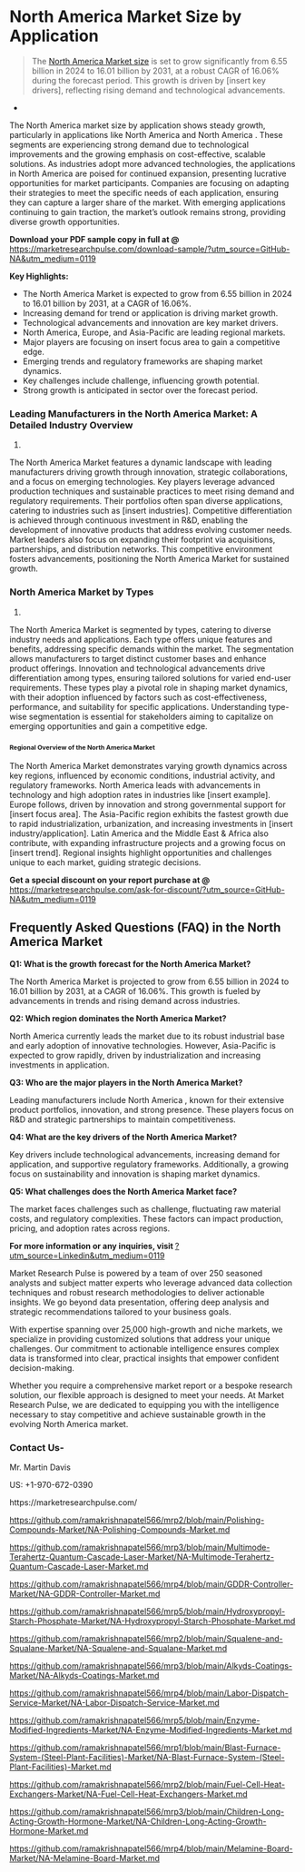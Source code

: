<h1>North America  Market&nbsp;Size by Application</h1><blockquote><p>The <a href="https://marketresearchpulse.com/download-sample/?utm_source=GitHub-NA&amp;utm_medium=0119">North America  Market size</a> is set to grow significantly from 6.55 billion in 2024 to 16.01 billion by 2031, at a robust CAGR of 16.06% during the forecast period. This growth is driven by [insert key drivers], reflecting rising demand and technological advancements.</p></blockquote><ul><li></li></ul><p>The North America  market size by application shows steady growth, particularly in applications like North America  and North America . These segments are experiencing strong demand due to technological improvements and the growing emphasis on cost-effective, scalable solutions. As industries adopt more advanced technologies, the applications in North America  are poised for continued expansion, presenting lucrative opportunities for market participants. Companies are focusing on adapting their strategies to meet the specific needs of each application, ensuring they can capture a larger share of the market. With emerging applications continuing to gain traction, the market’s outlook remains strong, providing diverse growth opportunities.</p><p><strong>Download your PDF sample copy in full at @ </strong><a href="https://marketresearchpulse.com/download-sample/?utm_source=GitHub-NA&amp;utm_medium=0119">https://marketresearchpulse.com/download-sample/?utm_source=GitHub-NA&amp;utm_medium=0119</a></p><p><strong>Key Highlights: </strong></p><ul><li>The North America  Market is expected to grow from 6.55 billion in 2024 to 16.01 billion by 2031, at a CAGR of 16.06%.</li><li>Increasing demand for trend or application is driving market growth.</li><li>Technological advancements and innovation are key market drivers.</li><li>North America, Europe, and Asia-Pacific are leading regional markets.</li><li>Major players are focusing on insert focus area to gain a competitive edge.</li><li>Emerging trends and regulatory frameworks are shaping market dynamics.</li><li>Key challenges include challenge, influencing growth potential.</li><li>Strong growth is anticipated in sector over the forecast period.</li></ul><h3>Leading Manufacturers in the North America  Market: A Detailed Industry Overview</h3><ol><li></li></ol><div class="flex max-w-full flex-col flex-grow"><div class="min-h-8 text-message flex w-full flex-col items-end gap-2 whitespace-normal break-words [.text-message+&amp;]:mt-5" dir="auto" data-message-author-role="assistant" data-message-id="fd8432e4-4910-450d-b182-61b7bfb0a01f" data-message-model-slug="gpt-4o"><div class="flex w-full flex-col gap-1 empty:hidden first:pt-[3px]"><div class="markdown prose w-full break-words dark:prose-invert light"><p>The North America  Market features a dynamic landscape with leading manufacturers driving growth through innovation, strategic collaborations, and a focus on emerging technologies. Key players leverage advanced production techniques and sustainable practices to meet rising demand and regulatory requirements. Their portfolios often span diverse applications, catering to industries such as [insert industries]. Competitive differentiation is achieved through continuous investment in R&amp;D, enabling the development of innovative products that address evolving customer needs. Market leaders also focus on expanding their footprint via acquisitions, partnerships, and distribution networks. This competitive environment fosters advancements, positioning the North America  Market for sustained growth.</p></div></div></div></div><h3>North America  Market by Types</h3><ol><li></li></ol><div class="flex max-w-full flex-col flex-grow"><div class="min-h-8 text-message flex w-full flex-col items-end gap-2 whitespace-normal break-words [.text-message+&amp;]:mt-5" dir="auto" data-message-author-role="assistant" data-message-id="084470be-0bb7-4664-bddf-5156b4f41249" data-message-model-slug="gpt-4o-mini"><div class="flex w-full flex-col gap-1 empty:hidden first:pt-[3px]"><div class="markdown prose w-full break-words dark:prose-invert light"><p>The North America  Market is segmented by types, catering to diverse industry needs and applications. Each type offers unique features and benefits, addressing specific demands within the market. The segmentation allows manufacturers to target distinct customer bases and enhance product offerings. Innovation and technological advancements drive differentiation among types, ensuring tailored solutions for varied end-user requirements. These types play a pivotal role in shaping market dynamics, with their adoption influenced by factors such as cost-effectiveness, performance, and suitability for specific applications. Understanding type-wise segmentation is essential for stakeholders aiming to capitalize on emerging opportunities and gain a competitive edge.</p></div></div></div></div><h3><span style="font-size: 11px;">Regional Overview of the North America  Market</span></h3><div class="flex max-w-full flex-col flex-grow"><div class="min-h-8 text-message flex w-full flex-col items-end gap-2 whitespace-normal break-words [.text-message+&amp;]:mt-5" dir="auto" data-message-author-role="assistant" data-message-id="e9038762-ce64-4e30-91c9-9bd413514231" data-message-model-slug="gpt-4o-mini"><div class="flex w-full flex-col gap-1 empty:hidden first:pt-[3px]"><div class="markdown prose w-full break-words dark:prose-invert light"><p>The North America  Market demonstrates varying growth dynamics across key regions, influenced by economic conditions, industrial activity, and regulatory frameworks. North America leads with advancements in technology and high adoption rates in industries like [insert example]. Europe follows, driven by innovation and strong governmental support for [insert focus area]. The Asia-Pacific region exhibits the fastest growth due to rapid industrialization, urbanization, and increasing investments in [insert industry/application]. Latin America and the Middle East &amp; Africa also contribute, with expanding infrastructure projects and a growing focus on [insert trend]. Regional insights highlight opportunities and challenges unique to each market, guiding strategic decisions.</p></div></div></div></div><p><strong>Get a special discount on your report purchase at @ </strong><a href="https://marketresearchpulse.com/ask-for-discount/?utm_source=GitHub-NA&amp;utm_medium=0119">https://marketresearchpulse.com/ask-for-discount/?utm_source=GitHub-NA&amp;utm_medium=0119</a></p><h2>Frequently Asked Questions (FAQ) in the North America  Market</h2><p><strong>Q1: What is the growth forecast for the North America  Market?</strong></p><p>The North America  Market is projected to grow from 6.55 billion in 2024 to 16.01 billion by 2031, at a CAGR of 16.06%. This growth is fueled by advancements in trends and rising demand across industries.</p><p><strong>Q2: Which region dominates the North America  Market?</strong></p><p>North America currently leads the market due to its robust industrial base and early adoption of innovative technologies. However, Asia-Pacific is expected to grow rapidly, driven by industrialization and increasing investments in application.</p><p><strong>Q3: Who are the major players in the North America  Market?</strong></p><p>Leading manufacturers include North America , known for their extensive product portfolios, innovation, and strong presence. These players focus on R&amp;D and strategic partnerships to maintain competitiveness.</p><p><strong>Q4: What are the key drivers of the North America  Market?</strong></p><p>Key drivers include technological advancements, increasing demand for application, and supportive regulatory frameworks. Additionally, a growing focus on sustainability and innovation is shaping market dynamics.</p><p><strong>Q5: What challenges does the North America  Market face?</strong></p><p>The market faces challenges such as challenge, fluctuating raw material costs, and regulatory complexities. These factors can impact production, pricing, and adoption rates across regions.</p><p><strong>For more information or any inquiries, visit&nbsp;</strong><a href="?utm_source=Linkedin&utm_medium=0119">?utm_source=Linkedin&utm_medium=0119</a></p><p>Market Research Pulse is powered by a team of over 250 seasoned analysts and subject matter experts who leverage advanced data collection techniques and robust research methodologies to deliver actionable insights. We go beyond data presentation, offering deep analysis and strategic recommendations tailored to your business goals.</p><p>With expertise spanning over 25,000 high-growth and niche markets, we specialize in providing customized solutions that address your unique challenges. Our commitment to actionable intelligence ensures complex data is transformed into clear, practical insights that empower confident decision-making.</p><p>Whether you require a comprehensive market report or a bespoke research solution, our flexible approach is designed to meet your needs. At Market Research Pulse, we are dedicated to equipping you with the intelligence necessary to stay competitive and achieve sustainable growth in the evolving North America  market.</p><h3><strong>Contact Us-</strong></h3><p>Mr. Martin Davis</p><p>US: +1-970-672-0390</p><p>https://marketresearchpulse.com/</p><p><a href="https://github.com/ramakrishnapatel566/mrp2/blob/main/Polishing-Compounds-Market/NA-Polishing-Compounds-Market.md">https://github.com/ramakrishnapatel566/mrp2/blob/main/Polishing-Compounds-Market/NA-Polishing-Compounds-Market.md</a></p><p><a href="https://github.com/ramakrishnapatel566/mrp3/blob/main/Multimode-Terahertz-Quantum-Cascade-Laser-Market/NA-Multimode-Terahertz-Quantum-Cascade-Laser-Market.md">https://github.com/ramakrishnapatel566/mrp3/blob/main/Multimode-Terahertz-Quantum-Cascade-Laser-Market/NA-Multimode-Terahertz-Quantum-Cascade-Laser-Market.md</a></p><p><a href="https://github.com/ramakrishnapatel566/mrp4/blob/main/GDDR-Controller-Market/NA-GDDR-Controller-Market.md">https://github.com/ramakrishnapatel566/mrp4/blob/main/GDDR-Controller-Market/NA-GDDR-Controller-Market.md</a></p><p><a href="https://github.com/ramakrishnapatel566/mrp5/blob/main/Hydroxypropyl-Starch-Phosphate-Market/NA-Hydroxypropyl-Starch-Phosphate-Market.md">https://github.com/ramakrishnapatel566/mrp5/blob/main/Hydroxypropyl-Starch-Phosphate-Market/NA-Hydroxypropyl-Starch-Phosphate-Market.md</a></p><p><a href="https://github.com/ramakrishnapatel566/mrp2/blob/main/Squalene-and-Squalane-Market/NA-Squalene-and-Squalane-Market.md">https://github.com/ramakrishnapatel566/mrp2/blob/main/Squalene-and-Squalane-Market/NA-Squalene-and-Squalane-Market.md</a></p><p><a href="https://github.com/ramakrishnapatel566/mrp3/blob/main/Alkyds-Coatings-Market/NA-Alkyds-Coatings-Market.md">https://github.com/ramakrishnapatel566/mrp3/blob/main/Alkyds-Coatings-Market/NA-Alkyds-Coatings-Market.md</a></p><p><a href="https://github.com/ramakrishnapatel566/mrp4/blob/main/Labor-Dispatch-Service-Market/NA-Labor-Dispatch-Service-Market.md">https://github.com/ramakrishnapatel566/mrp4/blob/main/Labor-Dispatch-Service-Market/NA-Labor-Dispatch-Service-Market.md</a></p><p><a href="https://github.com/ramakrishnapatel566/mrp5/blob/main/Enzyme-Modified-Ingredients-Market/NA-Enzyme-Modified-Ingredients-Market.md">https://github.com/ramakrishnapatel566/mrp5/blob/main/Enzyme-Modified-Ingredients-Market/NA-Enzyme-Modified-Ingredients-Market.md</a></p><p><a href="https://github.com/ramakrishnapatel566/mrp1/blob/main/Blast-Furnace-System-(Steel-Plant-Facilities)-Market/NA-Blast-Furnace-System-(Steel-Plant-Facilities)-Market.md">https://github.com/ramakrishnapatel566/mrp1/blob/main/Blast-Furnace-System-(Steel-Plant-Facilities)-Market/NA-Blast-Furnace-System-(Steel-Plant-Facilities)-Market.md</a></p><p><a href="https://github.com/ramakrishnapatel566/mrp2/blob/main/Fuel-Cell-Heat-Exchangers-Market/NA-Fuel-Cell-Heat-Exchangers-Market.md">https://github.com/ramakrishnapatel566/mrp2/blob/main/Fuel-Cell-Heat-Exchangers-Market/NA-Fuel-Cell-Heat-Exchangers-Market.md</a></p><p><a href="https://github.com/ramakrishnapatel566/mrp3/blob/main/Children-Long-Acting-Growth-Hormone-Market/NA-Children-Long-Acting-Growth-Hormone-Market.md">https://github.com/ramakrishnapatel566/mrp3/blob/main/Children-Long-Acting-Growth-Hormone-Market/NA-Children-Long-Acting-Growth-Hormone-Market.md</a></p><p><a href="https://github.com/ramakrishnapatel566/mrp4/blob/main/Melamine-Board-Market/NA-Melamine-Board-Market.md">https://github.com/ramakrishnapatel566/mrp4/blob/main/Melamine-Board-Market/NA-Melamine-Board-Market.md</a></p>
